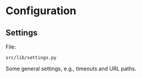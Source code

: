 # Configuration

## Settings

File:

`src/lib/settings.py`

Some general settings, e.g., timeouts and URL paths.

